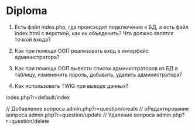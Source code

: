 Diploma
=============================

1. Есть файл index.php, где происходит подключение к БД, а есть файл index.html
c версткой, как их объеденить? Что должно являтся точкой входа?

2. Как при помощи ООП реализовать вход в интерфейс администратора?

3. Как при помощи ООП вывести список администраторов из БД в таблицу,
измененить пароль, добавить, удалить администратора?

4. Как использовать TWIG при выводе данных?


index.php?r=default/index

// Добавление вопроса
admin.php?r=question/create
// оРедактирование вопроса
admin.php?r=question/update
// Удаление вопроса
admin.php?r=question/delete